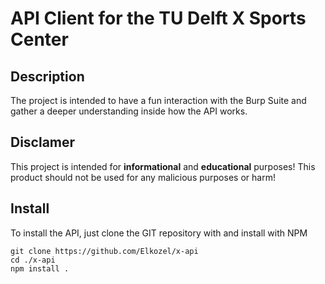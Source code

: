 # API Client for the TU Delft X Sports Center

## Description
The project is intended to have a fun interaction with the Burp Suite and gather a deeper understanding inside how the API works.

## Disclamer
This project is intended for **informational** and **educational** purposes! This product should not be used for any malicious purposes or harm!

## Install
To install the API, just clone the GIT repository with and install with NPM
```
git clone https://github.com/Elkozel/x-api
cd ./x-api
npm install .
```


